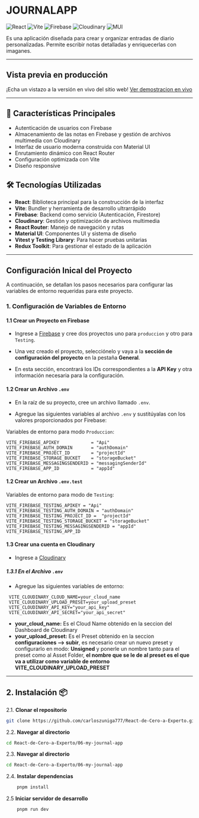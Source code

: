 # JOURNALAPP

![React](https://img.shields.io/badge/React-20232A?style=for-the-badge&logo=react&logoColor=61DAFB) ![Vite](https://img.shields.io/badge/Vite-B73BFE?style=for-the-badge&logo=vite&logoColor=FFD62E) ![Firebase](https://img.shields.io/badge/Firebase-039BE5?style=for-the-badge&logo=Firebase&logoColor=white) ![Cloudinary](https://img.shields.io/badge/Cloudinary-3448C5?style=for-the-badge&logo=cloudinary&logoColor=white) ![MUI](https://img.shields.io/badge/Material--UI-0081CB?style=for-the-badge&logo=mui&logoColor=white)

 Es una aplicación diseñada para crear y organizar entradas de diario personalizadas. Permite escribir notas detalladas y enriquecerlas con imaganes.

---
## Vista previa en producción

¡Echa un vistazo a la versión en vivo del sitio web! [Ver demostracion en vivo](https://journalappreact.vercel.app/)
 
---

## 🚀 Características Principales
- Autenticación de usuarios con Firebase
- Almacenamiento de las notas en Firebase y gestión de archivos multimedia con Cloudinary
- Interfaz de usuario moderna construida con Material UI
- Enrutamiento dinámico con React Router
- Configuración optimizada con Vite
- Diseño responsive

## 🛠 Tecnologías Utilizadas
- **React**: Biblioteca principal para la construcción de la interfaz
- **Vite**: Bundler y herramienta de desarrollo ultrarrápido
- **Firebase**: Backend como servicio (Autenticación, Firestore)
- **Cloudinary**: Gestión y optimización de archivos multimedia
- **React Router**: Manejo de navegación y rutas
- **Material UI**: Componentes UI y sistema de diseño
- **Vitest y Testing Library**: Para hacer pruebas unitarias
- **Redux Toolkit**: Para gestionar el estado de la aplicación

---

## Configuración Inical del Proyecto

A continuación, se detallan los pasos necesarios para configurar las variables de entorno requeridas para este proyecto.


### 1. Configuración de Variables de Entorno

#### 1.1 Crear un Proyecto en Firebase
- Ingrese a [Firebase](https://console.firebase.google.com/) y cree dos proyectos uno para `produccion` y otro para `Testing`.

- Una vez creado el proyecto, selecciónelo y vaya a la **sección de configuración del proyecto** en la pestaña **General**.

- En esta sección, encontrará los IDs correspondientes a la **API Key** y otra información necesaria para la configuración.

#### 1.2 Crear un Archivo `.env`
- En la raíz de su proyecto, cree un archivo llamado `.env`.

- Agregue las siguientes variables al archivo `.env` y sustitúyalas con los valores proporcionados por Firebase:

Variables de entorno para modo `Produccion`:

```env
VITE_FIREBASE_APIKEY            = "Api"
VITE_FIREBASE_AUTH_DOMAIN       = "authDomain"
VITE_FIREBASE_PROJECT_ID        = "projectId"
VITE_FIREBASE_STORAGE_BUCKET    = "storageBucket"
VITE_FIREBASE_MESSAGINGSENDERID = "messagingSenderId"
VITE_FIREBASE_APP_ID            = "appId"
```

#### 1.2 Crear un Archivo `.env.test`

Variables de entorno para modo de `Testing`:
```env
VITE_FIREBASE_TESTING_APIKEY = "Api"
VITE_FIREBASE_TESTING_AUTH_DOMAIN = "authDomain"
VITE_FIREBASE_TESTING_PROJECT_ID =  "projectId"
VITE_FIREBASE_TESTING_STORAGE_BUCKET = "storageBucket"
VITE_FIREBASE_TESTING_MESSAGINGSENDERID = "appId"
VITE_FIREBASE_TESTING_APP_ID 
```


#### 1.3 Crear una cuenta en Cloudinary
- Ingrese a [Cloudinary](https://cloudinary.com/) 

##### 1.3.1 En el Archivo `.env`
- Agregue las siguientes variables de entorno:

```env
 VITE_CLOUDINARY_CLOUD_NAME=your_cloud_name
 VITE_CLOUDINARY_UPLOAD_PRESET=your_upload_preset
 VITE_CLOUDINARY_API_KEY="your_api_key"
 VITE_CLOUDINARY_API_SECRET="your_api_secret"
```

- **your_cloud_name:** Es el Cloud Name obtenido en la seccion del Dashboard de Cloudinary
- **your_upload_preset:** Es el Preset obtenido en la seccion **configuraciones --> subir**, es necesario crear un nuevo preset y configurarlo en modo: **Unsigned** y ponerle un nombre tanto para el preset como al Asset Folder, **el nombre que se le de al preset es el que va a utilizar como variable de entorno VITE_CLOUDINARY_UPLOAD_PRESET**  


---

## 2. Instalación 📦

2.1. **Clonar el repositorio**
```bash
git clone https://github.com/carloszuniga777/React-de-Cero-a-Experto.git
```
2.2. **Navegar al directorio**
```bash
cd React-de-Cero-a-Experto/06-my-journal-app
```
2.3. **Navegar al directorio**
```bash
cd React-de-Cero-a-Experto/06-my-journal-app
```
2.4. **Instalar dependencias** 
```bash
    pnpm install
```
2.5 **Iniciar servidor de desarrollo**
```bash
    pnpm run dev
```    
